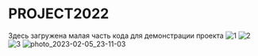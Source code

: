 # PROJECT2022
Здесь загружена малая часть кода для демонстрации проекта
![1](https://user-images.githubusercontent.com/55738777/216839427-ece78879-cdc3-4f35-8570-f5a89cedee62.jpg)
![2](https://user-images.githubusercontent.com/55738777/216839604-ce60f4ab-bc94-489e-a6b3-f2181e5bf718.jpg)
![3](https://user-images.githubusercontent.com/55738777/216839616-d4fd0e10-5542-4a7e-9f86-b2d4aa3a7515.jpg)
![photo_2023-02-05_23-11-03](https://user-images.githubusercontent.com/55738777/216839635-eb56a8cc-9995-44be-840a-575d31516d09.jpg)
